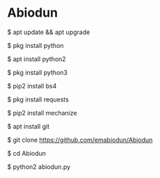 # Abiodun



$ apt update && apt upgrade

$ pkg install python

$ apt install python2

$ pkg install python3

$ pip2 install bs4

$ pkg install requests

$ pip2 install mechanize

$ apt install git

$ git clone https://github.com/emabiodun/Abiodun

$ cd Abiodun

$ python2 abiodun.py
